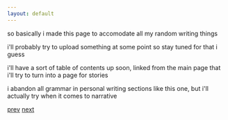 ```yaml
---
layout: default
---
```


so basically i made this page to accomodate all my random writing things

i'll probably try to upload something at some point so stay tuned for that i guess

i'll have a sort of table of contents up soon, linked from the main page that i'll try to turn into a page for stories

i abandon all grammar in personal writing sections like this one, but i'll actually try when it comes to narrative

[prev](nopeika.github.io/updates/u1.html)     [next](nopeika.github.io/updates/u3.html)
